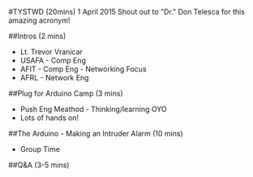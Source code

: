 #TYSTWD (20mins) 1 April 2015
Shout out to "Dr." Don Telesca for this amazing acronym!

##Intros (2 mins)
- Lt. Trevor Vranicar
- USAFA - Comp Eng
- AFIT - Comp Eng - Networking Focus
- AFRL - Network Eng 

##Plug for Arduino Camp (3 mins)
- Push Eng Meathod - Thinking/learning OYO
- Lots of hands on!

##The Arduino - Making an Intruder Alarm (10 mins)
- Group Time

##Q&A (3-5 mins)
